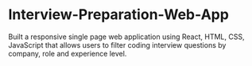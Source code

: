 # Interview-Preparation-Web-App
Built a responsive single page web application using React, HTML, CSS, JavaScript that allows users to filter coding interview questions by company, role and experience level. 
